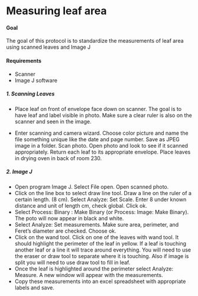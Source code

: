 # Measuring leaf area

#### Goal

The goal of this protocol is to standardize the measurements of leaf area using
scanned leaves and Image J

#### Requirements

* Scanner
* Image J software

##### 1. Scanning Leaves

- Place leaf on front of envelope face down on scanner. The goal is to have 
leaf and label visible in photo. Make sure a clear ruler is also on the 
scanner and seen in the image.

- Enter scanning and camera wizard. Choose color picture and name the file
something unique like the date and page number. Save as JPEG image in a folder.
Scan photo. Open photo and look to see if it scanned appropriately.
Return each leaf to its appropriate envelope. Place leaves in 
drying oven in back of room 230.

##### 2. Image J
- Open program Image J. Select File open. Open scanned photo.
- Click on the line box to select draw line tool. Draw a line on the ruler of a certain
length. (8 cm). Select Analyze: Set Scale. Enter 8 under known distance and unit of
length cm, check global. Click ok.
- Select Process: Binary : Make Binary (or Process: Image: Make Binary). The poto will
now appear in black and white.
- Select Analyze: Set measurements. Make sure area, perimeter, and Feret’s diameter
are checked. Choose ok.
- Click on the wand tool. Click on one of the leaves with wand tool. It should highlight
the perimeter of the leaf in yellow.
If a leaf is touching another leaf or a line it will trace around everything. You
will need to use the eraser or draw tool to separate where it is touching. Also if
image is split you will need to use draw tool to fill in leaf.
- Once the leaf is highlighted around the perimeter select Analyze: Measure. A new
window will appear with the measurements.
- Copy these measurements into an excel spreadsheet with appropriate labels and
save.
